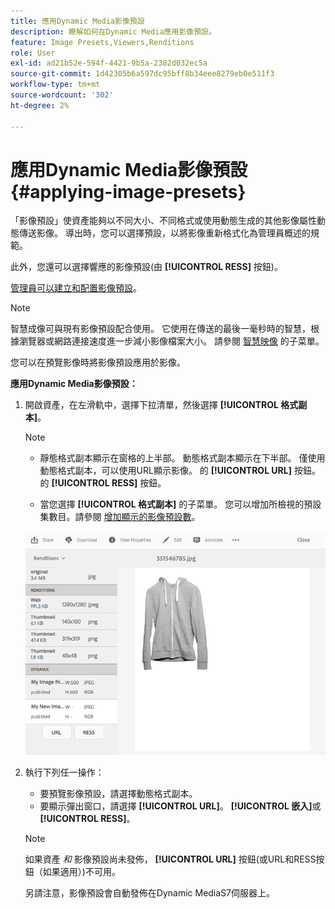 ```yaml
---
title: 應用Dynamic Media影像預設
description: 瞭解如何在Dynamic Media應用影像預設。
feature: Image Presets,Viewers,Renditions
role: User
exl-id: ad21b52e-594f-4421-9b5a-2382d032ec5a
source-git-commit: 1d42305b6a597dc95bff8b34eee8279eb0e511f3
workflow-type: tm+mt
source-wordcount: '302'
ht-degree: 2%

---
```


# 應用Dynamic Media影像預設 {#applying-image-presets}

「影像預設」使資產能夠以不同大小、不同格式或使用動態生成的其他影像屬性動態傳送影像。 導出時，您可以選擇預設，以將影像重新格式化為管理員概述的規範。

此外，您還可以選擇響應的影像預設(由 **[!UICONTROL RESS]** 按鈕)。

[管理員可以建立和配置影像預設](managing-image-presets.md)。

>[!NOTE]
>
>智慧成像可與現有影像預設配合使用。 它使用在傳送的最後一毫秒時的智慧，根據瀏覽器或網路連接速度進一步減小影像檔案大小。 請參閱 [智慧映像](imaging-faq.md) 的子菜單。

您可以在預覽影像時將影像預設應用於影像。

**應用Dynamic Media影像預設：**

1. 開啟資產，在左滑軌中，選擇下拉清單，然後選擇 **[!UICONTROL 格式副本]**。

   >[!NOTE]
   >
   >* 靜態格式副本顯示在窗格的上半部。 動態格式副本顯示在下半部。 僅使用動態格式副本，可以使用URL顯示影像。 的 **[!UICONTROL URL]** 按鈕。 的 **[!UICONTROL RESS]** 按鈕。
   >
   >* 當您選擇 **[!UICONTROL 格式副本]** 的子菜單。 您可以增加所檢視的預設集數目。請參閱 [增加顯示的影像預設數](managing-image-presets.md#increasing-or-decreasing-the-number-of-image-presets-that-display)。


   ![chlimage_1-208](assets/chlimage_1-208.png)

1. 執行下列任一操作：

   * 要預覽影像預設，請選擇動態格式副本。
   * 要顯示彈出窗口，請選擇 **[!UICONTROL URL]**。 **[!UICONTROL 嵌入]**&#x200B;或 **[!UICONTROL RESS]**。

   >[!NOTE]
   >
   >如果資產 *和* 影像預設尚未發佈， **[!UICONTROL URL]** 按鈕(或URL和RESS按鈕（如果適用）)不可用。
   >
   >另請注意，影像預設會自動發佈在Dynamic MediaS7伺服器上。

